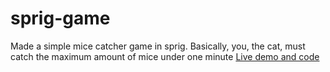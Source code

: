 # sprig-game

Made a simple mice catcher game in sprig. Basically, you, the cat, must catch the maximum amount of mice under one minute
[Live demo and code](https://sprig.hackclub.com/share/7615zyCM9kBCYRTy26DF)
